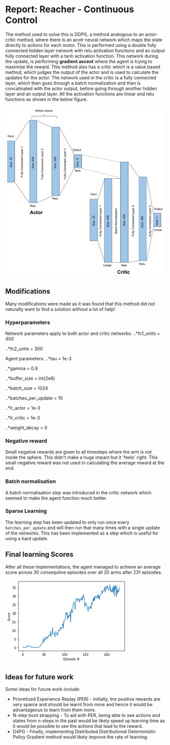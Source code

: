 # Report: Reacher - Continuous Control

The method used to solve this is DDPG, a method analogous to an actor-critic method, where there is an acotr neural network which maps the state directly to actions for each motor. This is performed using a double fully connected hidden layer network with relu activation functions and an output fully connected layer with a tanh activation function. This network during the update, is performing **gradient ascent** where the agent is trying to maximise the reward.
This method also has a critic which is a value based method, which judges the output of the actor and is used to calculate the updates for the actor. The network used in the critic is a fully connected layer, which then goes through a batch normalization and then is concatinated with the actor output, before going through another hidden layer and an output layer. All the activation functions are linear and relu functions as shown in the below figure.

![alt text](https://github.com/SamJCKnox/P2_Reacher_Submission/blob/master/ActorCriticDrawing.png)




## Modifications
Many modifications were made as it was found that this method did not naturally want to find a solution without a lot of help!

### Hyperparameters
Network parameters apply to both actor and critic networks:
..*fc1_units = 400

..*fc2_units = 300

Agent parameters:
..*tau = 1e-3

..*gamma = 0.9

..*buffer_size = int(2e6)

..*batch_size = 1024

..*batches_per_update = 10

..*lr_actor = 1e-3

..*lr_critic = 1e-3

..*weight_decay = 0


### Negative reward
Small negative rewards are given to all timesteps where the arm is not inside the sphere. This didn't make a huge impact but it 'feels' right. This small negative reward was not used in calculating the average reward at the end.

### Batch normalisation
A batch normalisation step was introduced in the critic network which seemed to make the agent function much better.

### Sparse Learning
The learning step has been updated to only run once every `batches_per_update` and will then run that many times with a single update of the networks. This has been implemented as a step which is useful for using a hard update.


## Final learning Scores
After all these implementations, the agent managed to achieve an average score across 30 consequtive episodes over all 20 arms after 231 episodes. 

![alt text](https://github.com/SamJCKnox/P2_Reacher_Submission/blob/master/ScoresDDPG.png)

## Ideas for future work
Some ideas for future work include:
* Prioretized Experience Replay (PER) - Initially, the positive rewards are very sparce and should be learnt from more and hence it would be advantageous to learn from them more.
* N-step boot strapping - To aid with PER, being able to see actions and states from n-steps in the past would be likely speed up learning time as it would be possible to see the actions that lead to the reward.
* D4PG - Finally, implementing Distributed Distributional Deterministic Policy Gradient method would likely improve the rate of learning.


